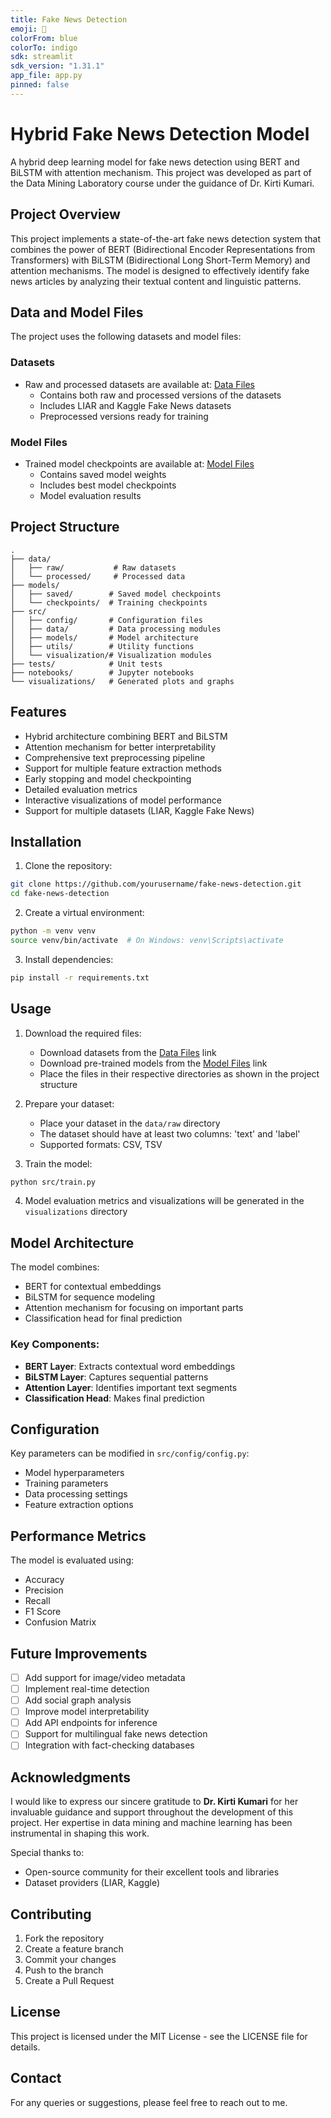 ```yaml
---
title: Fake News Detection
emoji: 📰
colorFrom: blue
colorTo: indigo
sdk: streamlit
sdk_version: "1.31.1"
app_file: app.py
pinned: false
---
```


# Hybrid Fake News Detection Model

A hybrid deep learning model for fake news detection using BERT and BiLSTM with attention mechanism. This project was developed as part of the Data Mining Laboratory course under the guidance of Dr. Kirti Kumari.

## Project Overview

This project implements a state-of-the-art fake news detection system that combines the power of BERT (Bidirectional Encoder Representations from Transformers) with BiLSTM (Bidirectional Long Short-Term Memory) and attention mechanisms. The model is designed to effectively identify fake news articles by analyzing their textual content and linguistic patterns.

## Data and Model Files

The project uses the following datasets and model files:

### Datasets
- Raw and processed datasets are available at: [Data Files](https://drive.google.com/drive/folders/1uFtWVEjqupSGV7_6sYAxPG52Je1MAigh?usp=sharing)
  - Contains both raw and processed versions of the datasets
  - Includes LIAR and Kaggle Fake News datasets
  - Preprocessed versions ready for training

### Model Files
- Trained model checkpoints are available at: [Model Files](https://drive.google.com/drive/folders/1d1EXjLlYof56yEa9F6qFDPKqO359vnRw?usp=sharing)
  - Contains saved model weights
  - Includes best model checkpoints
  - Model evaluation results

## Project Structure

```
.
├── data/
│   ├── raw/           # Raw datasets
│   └── processed/     # Processed data
├── models/
│   ├── saved/        # Saved model checkpoints
│   └── checkpoints/  # Training checkpoints
├── src/
│   ├── config/       # Configuration files
│   ├── data/         # Data processing modules
│   ├── models/       # Model architecture
│   ├── utils/        # Utility functions
│   └── visualization/# Visualization modules
├── tests/            # Unit tests
├── notebooks/        # Jupyter notebooks
└── visualizations/   # Generated plots and graphs
```

## Features

- Hybrid architecture combining BERT and BiLSTM
- Attention mechanism for better interpretability
- Comprehensive text preprocessing pipeline
- Support for multiple feature extraction methods
- Early stopping and model checkpointing
- Detailed evaluation metrics
- Interactive visualizations of model performance
- Support for multiple datasets (LIAR, Kaggle Fake News)

## Installation

1. Clone the repository:
```bash
git clone https://github.com/yourusername/fake-news-detection.git
cd fake-news-detection
```

2. Create a virtual environment:
```bash
python -m venv venv
source venv/bin/activate  # On Windows: venv\Scripts\activate
```

3. Install dependencies:
```bash
pip install -r requirements.txt
```

## Usage

1. Download the required files:
   - Download datasets from the [Data Files](https://drive.google.com/drive/folders/1uFtWVEjqupSGV7_6sYAxPG52Je1MAigh?usp=sharing) link
   - Download pre-trained models from the [Model Files](https://drive.google.com/drive/folders/1d1EXjLlYof56yEa9F6qFDPKqO359vnRw?usp=sharing) link
   - Place the files in their respective directories as shown in the project structure

2. Prepare your dataset:
   - Place your dataset in the `data/raw` directory
   - The dataset should have at least two columns: 'text' and 'label'
   - Supported formats: CSV, TSV

3. Train the model:
```bash
python src/train.py
```

4. Model evaluation metrics and visualizations will be generated in the `visualizations` directory

## Model Architecture

The model combines:
- BERT for contextual embeddings
- BiLSTM for sequence modeling
- Attention mechanism for focusing on important parts
- Classification head for final prediction

### Key Components:
- **BERT Layer**: Extracts contextual word embeddings
- **BiLSTM Layer**: Captures sequential patterns
- **Attention Layer**: Identifies important text segments
- **Classification Head**: Makes final prediction

## Configuration

Key parameters can be modified in `src/config/config.py`:
- Model hyperparameters
- Training parameters
- Data processing settings
- Feature extraction options

## Performance Metrics

The model is evaluated using:
- Accuracy
- Precision
- Recall
- F1 Score
- Confusion Matrix

## Future Improvements

- [ ] Add support for image/video metadata
- [ ] Implement real-time detection
- [ ] Add social graph analysis
- [ ] Improve model interpretability
- [ ] Add API endpoints for inference
- [ ] Support for multilingual fake news detection
- [ ] Integration with fact-checking databases

## Acknowledgments

I would like to express our sincere gratitude to **Dr. Kirti Kumari** for her invaluable guidance and support throughout the development of this project. Her expertise in data mining and machine learning has been instrumental in shaping this work.

Special thanks to:
- Open-source community for their excellent tools and libraries
- Dataset providers (LIAR, Kaggle)

## Contributing

1. Fork the repository
2. Create a feature branch
3. Commit your changes
4. Push to the branch
5. Create a Pull Request

## License

This project is licensed under the MIT License - see the LICENSE file for details.

## Contact

For any queries or suggestions, please feel free to reach out to me. 
